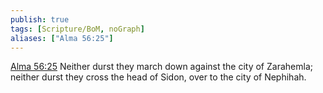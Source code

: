 ```yaml
---
publish: true
tags: [Scripture/BoM, noGraph]
aliases: ["Alma 56:25"]
---
```

[Alma 56:25](https://churchofjesuschrist.org/study/scriptures/bofm/alma/56?lang=eng&id=p25#p25) Neither durst they march down against the city of Zarahemla; neither durst they cross the head of Sidon, over to the city of Nephihah.

